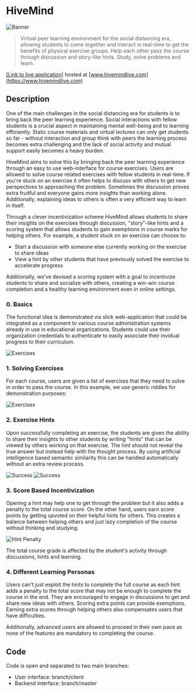 # HiveMind

![Banner](https://raw.githubusercontent.com/nardeas/hivemind/master/media/screen0.png)

> Virtual peer learning environment for the social distancing era, allowing students to come together and interact in real-time to get the benefits of physical exercise groups. Help each other pass the course through discussion and story-like hints. Study, solve problems and learn.

[[Link to live application]](https://www.hivemindlive.com) hosted at
[www.hivemindlive.com](https://www.hivemindlive.com)

## Description

One of the main challenges in the social distancing era for students is to bring back the peer learning experience. Social interactions with fellow students is a crucial aspect in maintaining mental well-being and to learning efficiently. Static course materials and virtual lectures can only get students so far - without interaction and group think with peers the learning process becomes extra challenging and the lack of social activity and mutual support easily becomes a heavy burden.

HiveMind aims to solve this by bringing back the peer learning experience through an easy to use web-interface for course exercises. Users are allowed to solve course related exercises with fellow students in real-time. If you're stuck on an exercise it often helps to discuss with others to get new perspectives to approaching the problem. Sometimes the discussion proves extra fruitful and everyone gains more insights than working alone. Additionally, explaining ideas to others is often a very efficient way to learn in itself.

Through a clever incentivization scheme HiveMind allows students to share their insights on the exercises through discussion, "story"-like hints and a scoring system that allows students to gain exemptions in course marks for helping others. For example, a student stuck on an exercise can choose to:

- Start a discussion with someone else currently working on the exercise to share ideas
- View a hint by other students that have previously solved the exercise to accelerate progress

Additionally, we've devised a scoring system with a goal to incentivize students to share and socialize with others, creating a win-win course completion and a healthy learning environment even in online settings.

### 0. Basics

The functional idea is demonstrated via slick web-application that could be integrated as a component to various course administration systems already in use in educational organizations. Students could use their organization credentials to authenticate to easily associate their invidual progress to their curriculum.

![Exercises](https://raw.githubusercontent.com/nardeas/hivemind/master/media/screen5.png)

### 1. Solving Exercises

For each course, users are given a list of exercises that they need to solve in order to pass the course. In this example, we use generic riddles for demonstration purposes:

![Exercises](https://raw.githubusercontent.com/nardeas/hivemind/master/media/screen1.png)

### 2. Exercise Hints

Upon successfully completing an exercise, the students are given the ability to share their insights to other students by writing "hints" that can be viewed by others working on that exercise. The hint should not reveal the true answer but instead help with the thought process. By using artificial intelligence based semantic similarity this can be handled automatically without an extra review process.

![Success](https://raw.githubusercontent.com/nardeas/hivemind/master/media/screen2.png)
![Success](https://raw.githubusercontent.com/nardeas/hivemind/master/media/screen3.png)

### 3. Score Based Incentivization

Opening a hint may help one to get through the problem but it also adds a penalty to the total course score. On the other hand, users earn score points by getting upvoted on their helpful hints for others. This creates a balance between helping others and just lazy completion of the course without thinking and studying. 

![Hint Penalty](https://raw.githubusercontent.com/nardeas/hivemind/master/media/screen4.png)

The total course grade is affected by the student's activity through discussions, hints and learning.

### 4. Different Learning Personas

Users can't just exploit the hints to complete the full course as each hint adds a penalty to the total score that may not be enough to complete the course in the end. They are encouraged to engage in discussions to get and share new ideas with others. Scoring extra points can provide exemptions. Earning extra scores through helping others also compensates users that have difficulties.

Additionally, advanced users are allowed to proceed in their own pace as none of the features are mandatory to completing the course.

## Code

Code is open and separated to two main branches:

- User interface: branch/client
- Backend interface: branch/master
